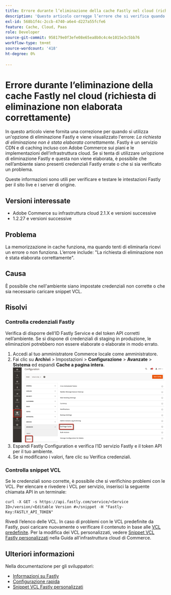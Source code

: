 ```yaml
---
title: Errore durante l’eliminazione della cache Fastly nel cloud (richiesta di eliminazione non elaborata correttamente)
description: 'Questo articolo corregge l’errore che si verifica quando si utilizza l’opzione Fastly Purge: *La richiesta di eliminazione non è stata elaborata correttamente*. Fastly è un servizio CDN e di caching incluso con Adobe Commerce sui piani e le implementazioni dell’infrastruttura cloud. Se si tenta di utilizzare un’opzione di eliminazione Fastly e questa non viene elaborata, è possibile che nell’ambiente siano presenti credenziali Fastly errate o che si sia verificato un problema.'
exl-id: 568b1f4c-2ccb-4740-a6e4-d227a55fcfe6
feature: Cache, Cloud, Paas
role: Developer
source-git-commit: 958179e0f3efe08e65ea8b0c4c4e1015e3c5bb76
workflow-type: tm+mt
source-wordcount: '418'
ht-degree: 0%

---
```


# Errore durante l’eliminazione della cache Fastly nel cloud (richiesta di eliminazione non elaborata correttamente)

In questo articolo viene fornita una correzione per quando si utilizza un&#39;opzione di eliminazione Fastly e viene visualizzato l&#39;errore: *La richiesta di eliminazione non è stata elaborata correttamente*. Fastly è un servizio CDN e di caching incluso con Adobe Commerce sui piani e le implementazioni dell’infrastruttura cloud. Se si tenta di utilizzare un’opzione di eliminazione Fastly e questa non viene elaborata, è possibile che nell’ambiente siano presenti credenziali Fastly errate o che si sia verificato un problema.

Queste informazioni sono utili per verificare e testare le intestazioni Fastly per il sito live e i server di origine.

## Versioni interessate

* Adobe Commerce su infrastruttura cloud 2.1.X e versioni successive
* 1.2.27 e versioni successive

## Problema

La memorizzazione in cache funziona, ma quando tenti di eliminarla ricevi un errore o non funziona. L’errore include: &quot;La richiesta di eliminazione non è stata elaborata correttamente&quot;.

## Causa

È possibile che nell&#39;ambiente siano impostate credenziali non corrette o che sia necessario caricare snippet VCL.

## Risolvi

### Controlla credenziali Fastly

Verifica di disporre dell’ID Fastly Service e del token API corretti nell’ambiente. Se si dispone di credenziali di staging in produzione, le eliminazioni potrebbero non essere elaborate o elaborate in modo errato.

1. Accedi al tuo amministratore Commerce locale come amministratore.
1. Fai clic su **Archivi** > Impostazioni > **Configurazione** > **Avanzate** > **Sistema** ed espandi **Cache a pagina intera**.    ![magento_full_page_cache_2.4.1.png](assets/magento_full_page_cache_2.4.1.png)
1. Espandi Fastly Configuration e verifica l’ID servizio Fastly e il token API per il tuo ambiente.
1. Se si modificano i valori, fare clic su Verifica credenziali.

### Controlla snippet VCL

Se le credenziali sono corrette, è possibile che si verifichino problemi con le VCL. Per elencare e rivedere i VCL per servizio, inserisci la seguente chiamata API in un terminale:

```
curl -X GET -s https://api.fastly.com/service/<Service ID>/version/<Editable Version #>/snippet -H "Fastly-Key:FASTLY_API_TOKEN"
```

Rivedi l’elenco delle VCL. In caso di problemi con le VCL predefinite da Fastly, puoi caricare nuovamente o verificare il contenuto in base alle [VCL predefinite](https://github.com/fastly/fastly-magento2/tree/master/etc/vcl_snippets). Per la modifica dei VCL personalizzati, vedere [Snippet VCL Fastly personalizzati](https://experienceleague.adobe.com/docs/commerce-cloud-service/user-guide/cdn/custom-vcl-snippets/fastly-vcl-custom-snippets.html?lang=it) nella Guida all&#39;infrastruttura cloud di Commerce.

## Ulteriori informazioni

Nella documentazione per gli sviluppatori:

* [Informazioni su Fastly](https://experienceleague.adobe.com/docs/commerce-cloud-service/user-guide/cdn/fastly.html?lang=it)
* [Configurazione rapida](https://experienceleague.adobe.com/docs/commerce-cloud-service/user-guide/cdn/setup-fastly/fastly-configuration.html?lang=it)
* [Snippet VCL Fastly personalizzati](https://experienceleague.adobe.com/docs/commerce-cloud-service/user-guide/cdn/custom-vcl-snippets/fastly-vcl-custom-snippets.html?lang=it)
